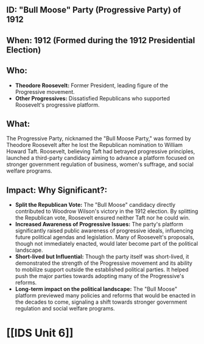 ## ID: "Bull Moose" Party (Progressive Party) of 1912

## When: 1912 (Formed during the 1912 Presidential Election)

## Who: 
* **Theodore Roosevelt:**  Former President, leading figure of the Progressive movement.  
* **Other Progressives:**  Dissatisfied Republicans who supported Roosevelt's progressive platform.

## What: 
The Progressive Party, nicknamed the "Bull Moose Party," was formed by Theodore Roosevelt after he lost the Republican nomination to William Howard Taft.  Roosevelt, believing Taft had betrayed progressive principles, launched a third-party candidacy aiming to advance a platform focused on stronger government regulation of business, women's suffrage, and social welfare programs.  

## Impact: Why Significant?:
* **Split the Republican Vote:**  The "Bull Moose" candidacy directly contributed to Woodrow Wilson's victory in the 1912 election.  By splitting the Republican vote, Roosevelt ensured neither Taft nor he could win.  
* **Increased Awareness of Progressive Issues:** The party's platform significantly raised public awareness of progressive ideals, influencing future political agendas and legislation.  Many of Roosevelt's proposals, though not immediately enacted, would later become part of the political landscape.
* **Short-lived but Influential:** Though the party itself was short-lived, it demonstrated the strength of the Progressive movement and its ability to mobilize support outside the established political parties. It helped push the major parties towards adopting many of the Progressive's reforms.
* **Long-term impact on the political landscape:** The "Bull Moose" platform previewed many policies and reforms that would be enacted in the decades to come, signaling a shift towards stronger government regulation and social welfare programs.

# [[IDS Unit 6]]